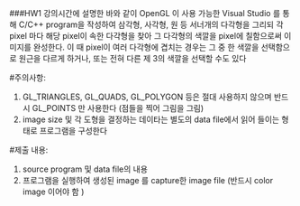 ###HW1
강의시간에 설명한 바와 같이 OpenGL 이 사용 가능한 Visual Studio 를 통해 C/C++ program을 작성하여
삼각형, 사각형, 원 등 서너개의 다각형을 그리되 각 pixel 마다 해당 pixel이 속한 다각형을 찾아 그 다각형의 색깔을 pixel에 칠함으로써 이미지를 완성한다. 
이 때 pixel이 여러 다각형에 겹치는 경우는 그 중 한 색깔을 선택함으로 원근을 다르게 하거나, 또는 전혀 다른 제 3의 색깔을 선택할 수도 있다

#주의사항:
1) GL_TRIANGLES, GL_QUADS, GL_POLYGON 등은 절대 사용하지 않으며 반드시 GL_POINTS 만 사용한다 (점들을 찍어 그림을 그림)
2) image size 및 각 도형을 결정하는 데이타는 별도의 data file에서 읽어 들이는 형태로 프로그램을 구성한다

#제출 내용:
1) source program 및 data file의 내용
2) 프로그램을 실행하여 생성된 image 를 capture한 image file (반드시 color image 이어야 함 )
